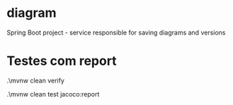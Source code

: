 # diagram
Spring Boot project - service responsible for saving diagrams and versions


# Testes com report

.\mvnw clean verify

.\mvnw clean test jacoco:report